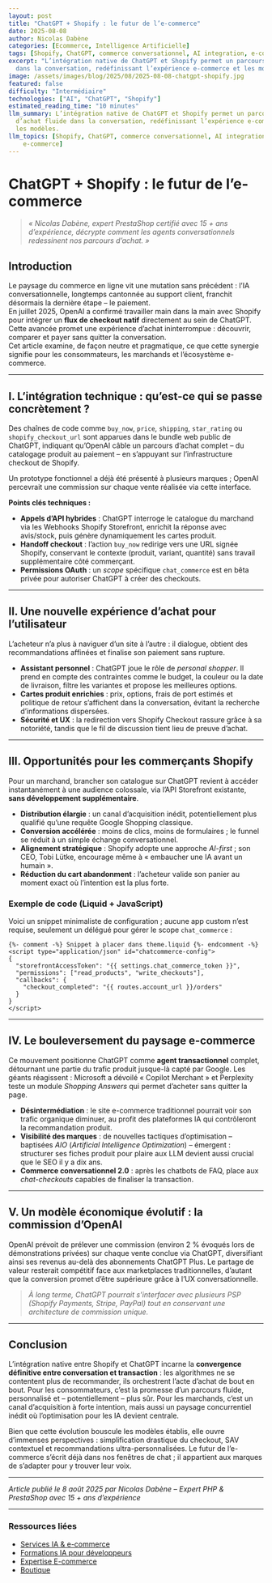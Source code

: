 ```yaml
---
layout: post
title: "ChatGPT + Shopify : le futur de l’e-commerce"
date: 2025-08-08
author: Nicolas Dabène
categories: [Ecommerce, Intelligence Artificielle]
tags: [Shopify, ChatGPT, commerce conversationnel, AI integration, e-commerce]
excerpt: "L’intégration native de ChatGPT et Shopify permet un parcours d’achat fluide
  dans la conversation, redéfinissant l’expérience e-commerce et les modèles."
image: /assets/images/blog/2025/08/2025-08-08-chatgpt-shopify.jpg
featured: false
difficulty: "Intermédiaire"
technologies: ["AI", "ChatGPT", "Shopify"]
estimated_reading_time: "10 minutes"
llm_summary: L’intégration native de ChatGPT et Shopify permet un parcours 
  d’achat fluide dans la conversation, redéfinissant l’expérience e-commerce et 
  les modèles.
llm_topics: [Shopify, ChatGPT, commerce conversationnel, AI integration, 
    e-commerce]
---
```

# ChatGPT + Shopify : le futur de l’e-commerce

> *« Nicolas Dabène, expert PrestaShop certifié avec 15 + ans d’expérience, décrypte comment les agents conversationnels redessinent nos parcours d’achat. »*

## Introduction

Le paysage du commerce en ligne vit une mutation sans précédent : l’IA conversationnelle, longtemps cantonnée au support client, franchit désormais la dernière étape – le paiement.  
En juillet 2025, OpenAI a confirmé travailler main dans la main avec Shopify pour intégrer un **flux de checkout natif** directement au sein de ChatGPT. Cette avancée promet une expérience d’achat ininterrompue : découvrir, comparer et payer sans quitter la conversation.  
Cet article examine, de façon neutre et pragmatique, ce que cette synergie signifie pour les consommateurs, les marchands et l’écosystème e-commerce.

---

## I. L’intégration technique : qu’est-ce qui se passe concrètement ?

Des chaînes de code comme `buy_now`, `price`, `shipping`, `star_rating` ou `shopify_checkout_url` sont apparues dans le bundle web public de ChatGPT, indiquant qu’OpenAI câble un parcours d’achat complet – du catalogage produit au paiement – en s’appuyant sur l’infrastructure checkout de Shopify.  

Un prototype fonctionnel a déjà été présenté à plusieurs marques ; OpenAI percevrait une commission sur chaque vente réalisée via cette interface.

**Points clés techniques :**

* **Appels d’API hybrides** : ChatGPT interroge le catalogue du marchand via les Webhooks Shopify Storefront, enrichit la réponse avec avis/stock, puis génère dynamiquement les cartes produit.  
* **Handoff checkout** : l’action `buy_now` redirige vers une URL signée Shopify, conservant le contexte (produit, variant, quantité) sans travail supplémentaire côté commerçant.  
* **Permissions OAuth** : un *scope* spécifique `chat_commerce` est en bêta privée pour autoriser ChatGPT à créer des checkouts.

---

## II. Une nouvelle expérience d’achat pour l’utilisateur

L’acheteur n’a plus à naviguer d’un site à l’autre : il dialogue, obtient des recommandations affinées et finalise son paiement sans rupture.

* **Assistant personnel** : ChatGPT joue le rôle de *personal shopper*. Il prend en compte des contraintes comme le budget, la couleur ou la date de livraison, filtre les variantes et propose les meilleures options.  
* **Cartes produit enrichies** : prix, options, frais de port estimés et politique de retour s’affichent dans la conversation, évitant la recherche d’informations dispersées.  
* **Sécurité et UX** : la redirection vers Shopify Checkout rassure grâce à sa notoriété, tandis que le fil de discussion tient lieu de preuve d’achat.

---

## III. Opportunités pour les commerçants Shopify

Pour un marchand, brancher son catalogue sur ChatGPT revient à accéder instantanément à une audience colossale, via l’API Storefront existante, **sans développement supplémentaire**.

* **Distribution élargie** : un canal d’acquisition inédit, potentiellement plus qualifié qu’une requête Google Shopping classique.  
* **Conversion accélérée** : moins de clics, moins de formulaires ; le funnel se réduit à un simple échange conversationnel.  
* **Alignement stratégique** : Shopify adopte une approche *AI-first* ; son CEO, Tobi Lütke, encourage même à « embaucher une IA avant un humain ».  
* **Réduction du cart abandonment** : l’acheteur valide son panier au moment exact où l’intention est la plus forte.

### Exemple de code (Liquid + JavaScript)

Voici un snippet minimaliste de configuration ; aucune app custom n’est requise, seulement un délégué pour gérer le scope `chat_commerce` :

```liquid
{%- comment -%} Snippet à placer dans theme.liquid {%- endcomment -%}
<script type="application/json" id="chatcommerce-config">
{
  "storefrontAccessToken": "{{ settings.chat_commerce_token }}",
  "permissions": ["read_products", "write_checkouts"],
  "callbacks": {
    "checkout_completed": "{{ routes.account_url }}/orders"
  }
}
</script>
```

---

## IV. Le bouleversement du paysage e-commerce

Ce mouvement positionne ChatGPT comme **agent transactionnel** complet, détournant une partie du trafic produit jusque-là capté par Google. Les géants réagissent : Microsoft a dévoilé « Copilot Merchant » et Perplexity teste un module *Shopping Answers* qui permet d’acheter sans quitter la page.

* **Désintermédiation** : le site e-commerce traditionnel pourrait voir son trafic organique diminuer, au profit des plateformes IA qui contrôleront la recommandation produit.  
* **Visibilité des marques** : de nouvelles tactiques d’optimisation – baptisées *AIO* (*Artificial Intelligence Optimization*) – émergent : structurer ses fiches produit pour plaire aux LLM devient aussi crucial que le SEO il y a dix ans.  
* **Commerce conversationnel 2.0** : après les chatbots de FAQ, place aux *chat-checkouts* capables de finaliser la transaction.

---

## V. Un modèle économique évolutif : la commission d’OpenAI

OpenAI prévoit de prélever une commission (environ 2 % évoqués lors de démonstrations privées) sur chaque vente conclue via ChatGPT, diversifiant ainsi ses revenus au-delà des abonnements ChatGPT Plus. Le partage de valeur resterait compétitif face aux marketplaces traditionnelles, d’autant que la conversion promet d’être supérieure grâce à l’UX conversationnelle.

> *À long terme, ChatGPT pourrait s’interfacer avec plusieurs PSP (Shopify Payments, Stripe, PayPal) tout en conservant une architecture de commission unique.*

---

## Conclusion

L’intégration native entre Shopify et ChatGPT incarne la **convergence définitive entre conversation et transaction** : les algorithmes ne se contentent plus de recommander, ils orchestrent l’acte d’achat de bout en bout. Pour les consommateurs, c’est la promesse d’un parcours fluide, personnalisé et – potentiellement – plus sûr. Pour les marchands, c’est un canal d’acquisition à forte intention, mais aussi un paysage concurrentiel inédit où l’optimisation pour les IA devient centrale.

Bien que cette évolution bouscule les modèles établis, elle ouvre d’immenses perspectives : simplification drastique du checkout, SAV contextuel et recommandations ultra-personnalisées. Le futur de l’e-commerce s’écrit déjà dans nos fenêtres de chat ; il appartient aux marques de s’adapter pour y trouver leur voix.

---

*Article publié le 8 août 2025 par Nicolas Dabène – Expert PHP & PrestaShop avec 15 + ans d’expérience*

---

### Ressources liées

- [Services IA & e-commerce](/services/)
- [Formations IA pour développeurs](/formations/)
- [Expertise E-commerce](/expertise/ecommerce/)
- [Boutique](/boutique/)